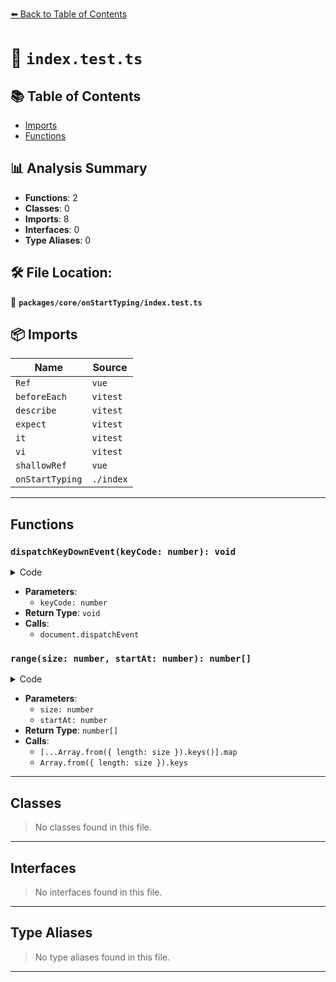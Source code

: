 [⬅️ Back to Table of Contents](../../../index.md)

# 📄 `index.test.ts`

## 📚 Table of Contents

- [Imports](#imports)
- [Functions](#functions)

## 📊 Analysis Summary

- **Functions**: 2
- **Classes**: 0
- **Imports**: 8
- **Interfaces**: 0
- **Type Aliases**: 0

## 🛠️ File Location:
📂 **`packages/core/onStartTyping/index.test.ts`**

## 📦 Imports

| Name | Source |
|------|--------|
| `Ref` | `vue` |
| `beforeEach` | `vitest` |
| `describe` | `vitest` |
| `expect` | `vitest` |
| `it` | `vitest` |
| `vi` | `vitest` |
| `shallowRef` | `vue` |
| `onStartTyping` | `./index` |


---

## Functions

### `dispatchKeyDownEvent(keyCode: number): void`

<details><summary>Code</summary>

```ts
function dispatchKeyDownEvent(keyCode: number) {
    const ev = new KeyboardEvent('keydown', { keyCode })
    document.dispatchEvent(ev)
  }
```
</details>

- **Parameters**:
  - `keyCode: number`
- **Return Type**: `void`
- **Calls**:
  - `document.dispatchEvent`
### `range(size: number, startAt: number): number[]`

<details><summary>Code</summary>

```ts
function range(size: number, startAt = 0) {
    return [...Array.from({ length: size }).keys()].map(i => i + startAt)
  }
```
</details>

- **Parameters**:
  - `size: number`
  - `startAt: number`
- **Return Type**: `number[]`
- **Calls**:
  - `[...Array.from({ length: size }).keys()].map`
  - `Array.from({ length: size }).keys`

---

## Classes

> No classes found in this file.


---

## Interfaces

> No interfaces found in this file.


---

## Type Aliases

> No type aliases found in this file.


---